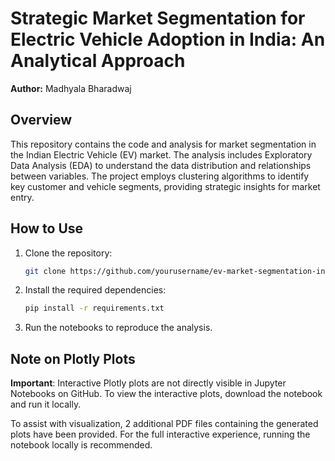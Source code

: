 # Strategic Market Segmentation for Electric Vehicle Adoption in India: An Analytical Approach

**Author:** Madhyala Bharadwaj

## Overview
This repository contains the code and analysis for market segmentation in the Indian Electric Vehicle (EV) market. The analysis includes Exploratory Data Analysis (EDA) to understand the data distribution and relationships between variables. The project employs clustering algorithms to identify key customer and vehicle segments, providing strategic insights for market entry. 


## How to Use
1. Clone the repository:
    ```bash
    git clone https://github.com/yourusername/ev-market-segmentation-india.git
    ```
2. Install the required dependencies:
    ```bash
    pip install -r requirements.txt
    ```
3. Run the notebooks to reproduce the analysis.

## Note on Plotly Plots
**Important**: Interactive Plotly plots are not directly visible in Jupyter Notebooks on GitHub. To view the interactive plots, download the notebook and run it locally. 

To assist with visualization, 2 additional PDF files containing the generated plots have been provided. For the full interactive experience, running the notebook locally is recommended.
